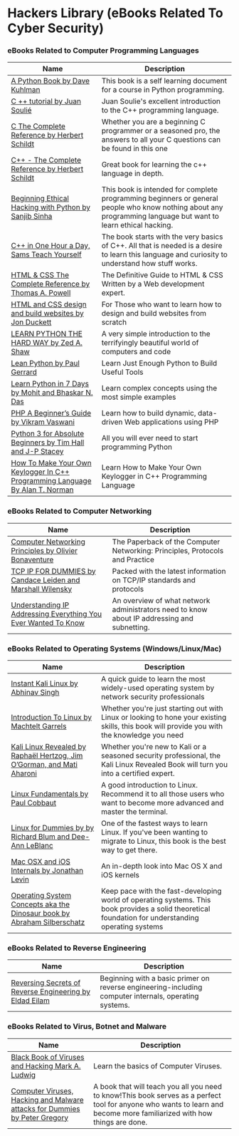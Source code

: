 # Hackers Library (eBooks Related To Cyber Security)

### eBooks Related to Computer Programming Languages

Name  |  Description
----  |  ----
[A Python Book by Dave Kuhlman](https://drive.google.com/open?id=1OdqLUYQbajKpbcKux9m-8bTWII_urblR) | This book is a self learning document for a course in Python programming.
[C ++ tutorial by Juan Soulié](https://drive.google.com/open?id=1WlF7M2Na5XJ1Fklh0aLBgjtX7YN93C9M) | Juan Soulie's excellent introduction to the C++ programming language.
[C The Complete Reference by Herbert Schildt](https://drive.google.com/open?id=1rEY14L-RtJaE3C6Ewoidd8KAfWZXii6h) | Whether you are a beginning C programmer or a seasoned pro, the answers to all your C questions can be found in this one
[C++ - The Complete Reference by Herbert Schildt](https://drive.google.com/open?id=1npaxGM2kbxtn9jdIRdeLMSBDwegVBTkE) | Great book for learning the c++ language in depth.
[Beginning Ethical Hacking with Python by Sanjib Sinha](https://drive.google.com/open?id=19bAYYv_cinXKuf-Iwaz449tLmq6uTXsO) | This book is intended for complete programming beginners or general people who know nothing about any programming language but want to learn ethical hacking.
[C++ in One Hour a Day, Sams Teach Yourself](https://drive.google.com/open?id=1-140kjt4hMp0gzLygFXMp2K_Vt4hxtlV) | The book starts with the very basics of C++. All that is needed is a desire to learn this language and curiosity to understand how stuff works.
[HTML & CSS The Complete Reference by Thomas A. Powell](https://drive.google.com/open?id=1GsJ-YMMY1UkHc4MjjFjKbRzvnh8Dp8yv) | The Definitive Guide to HTML & CSS Written by a Web development expert.
[HTML and CSS design and build websites by Jon Duckett](https://drive.google.com/open?id=1anXnZCYvXbX_Ict31q8b62cYgBYNIi7I) | For Those who want to learn how to design and build websites from scratch
[LEARN PYTHON THE HARD WAY by Zed A. Shaw](https://drive.google.com/open?id=1R9-NKc1PqZ3S9M3jIG_eYvaPjdC-p8yF) | A very simple introduction to the terrifyingly beautiful world of computers and code  
[Lean Python by Paul Gerrard](https://drive.google.com/open?id=1Hfz1IJND1WiWenUdfcIID7wcDV4yV6Cz) | Learn Just Enough Python to Build Useful Tools
[Learn Python in 7 Days by Mohit and Bhaskar N. Das](https://drive.google.com/open?id=1CeJKDFd7HQqDI2WHf4WfF-5rMDKeq6hQ) |  Learn complex concepts using the most simple examples
[PHP A Beginner’s Guide by Vikram Vaswani](https://drive.google.com/open?id=166h9c4B6P-t4Ch18BgQlNIbCaFxUfTZG) | Learn how to build dynamic, data-driven Web applications using PHP
[Python 3 for Absolute Beginners by Tim Hall and J-P Stacey](https://drive.google.com/open?id=1HYBjhiDYVuUgSFmbqg_V0pa3i33BeL9F) | All you will ever need to start programming Python
[How To Make Your Own Keylogger In C++ Programming Language By Alan T. Norman](https://drive.google.com/open?id=1WYaWywC0v84WMphdxsF9YYTgj-HJGARd) | Learn How to Make Your Own Keylogger in C++ Programming Language 

### eBooks Related to Computer Networking 

Name  |  Description
----  |  ----
[Computer Networking Principles by Olivier Bonaventure](https://drive.google.com/open?id=1VqA0FwjZcRphg5zmgPPee45fCPmv_yq8) | The Paperback of the Computer Networking: Principles, Protocols and Practice
[TCP IP FOR DUMMIES by Candace Leiden and Marshall Wilensky](https://drive.google.com/open?id=1wvPRcbBiZAk8KaXfQ5TeTdcCImItO8rW) | Packed with the latest information on TCP/IP standards and protocols 
[Understanding IP Addressing Everything You Ever Wanted To Know](https://drive.google.com/open?id=1b8LBDNuLo5P98kyMb2gAd4Wl1FsHej4p) | An overview of what network administrators need to know about IP addressing and subnetting.

### eBooks Related to Operating Systems (Windows/Linux/Mac)

Name  |  Description
----  |  ----
[Instant Kali Linux by Abhinav Singh](https://drive.google.com/open?id=1KYXBZdKLHMxnuuoKWAImghSL3t813eyK) | A quick guide to learn the most widely-used operating system by network security professionals
[Introduction To Linux by Machtelt Garrels](https://drive.google.com/open?id=1X0peItjG-4TJIYJ0nAHNhU-V38WHJygp) | Whether you're just starting out with Linux or looking to hone your existing skills, this book will provide you with the knowledge you need
[Kali Linux Revealed by Raphaël Hertzog, Jim O’Gorman, and Mati Aharoni](https://drive.google.com/open?id=1mT9nYvX3nEBD9BnFRpffhz3glKItjYbr) | Whether you're new to Kali or a seasoned security professional, the Kali Linux Revealed Book will turn you into a certified expert.
[Linux Fundamentals by Paul Cobbaut](https://drive.google.com/open?id=14HJZ74wpcpdD2ChrCl_DDjuEtM33TT18) | A good introduction to Linux. Recommend it to all those users who want to become more advanced and master the terminal.
[Linux for Dummies by by Richard Blum and Dee-Ann LeBlanc](https://drive.google.com/open?id=1N-9CtehdabVOWHzVG6BtGM06gefnmifI) | One of the fastest ways to learn Linux. If you've been wanting to migrate to Linux, this book is the best way to get there.
[Mac OSX and iOS Internals by Jonathan Levin](https://drive.google.com/open?id=1Y4nDWL5I_u_WQyXNLPK6hxNNAvqLi7_7) | An in-depth look into Mac OS X and iOS kernels 
[Operating System Concepts aka the Dinosaur book by Abraham Silberschatz](https://drive.google.com/open?id=1-m5b7-e9xQgsiJBB7NEO-YP0yX2JuPUn) | Keep pace with the fast-developing world of operating systems. This book provides a solid theoretical foundation for understanding operating systems


### eBooks Related to Reverse Engineering

Name  |  Description
----  |  ----
[Reversing Secrets of Reverse Engineering by Eldad Eilam ](https://drive.google.com/open?id=1IR7SGBTcHS1JKRBugkWNTcUi93bGTxgl) | Beginning with a basic primer on reverse engineering-including computer internals, operating systems.

### eBooks Related to Virus, Botnet and Malware

Name  |  Description
----  |  ----
[Black Book of Viruses and Hacking Mark A. Ludwig](https://drive.google.com/open?id=1FEWzH2isM3ZYc32yfw3hFkeTDGpYqqSH) | Learn the basics of Computer Viruses.
[Computer Viruses, Hacking and Malware attacks for Dummies by Peter Gregory](https://drive.google.com/open?id=10SrxUNxowdwSglO9Lf76hMmadbjQiQl5) | A book that will teach you all you need to know!This book serves as a perfect tool for anyone who wants to learn and become more familiarized with how things are done.




